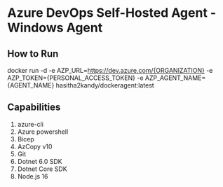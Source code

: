 # Azure DevOps Self-Hosted Agent - Windows Agent

## How to Run

docker run -d -e AZP_URL=https://dev.azure.com/{ORGANIZATION} -e AZP_TOKEN={PERSONAL_ACCESS_TOKEN} -e AZP_AGENT_NAME={AGENT_NAME} hasitha2kandy/dockeragent:latest

## Capabilities
1. azure-cli
2. Azure powershell
3. Bicep
4. AzCopy v10
5. Git
6. Dotnet 6.0 SDK
7. Dotnet Core SDK
8. Node.js 16
